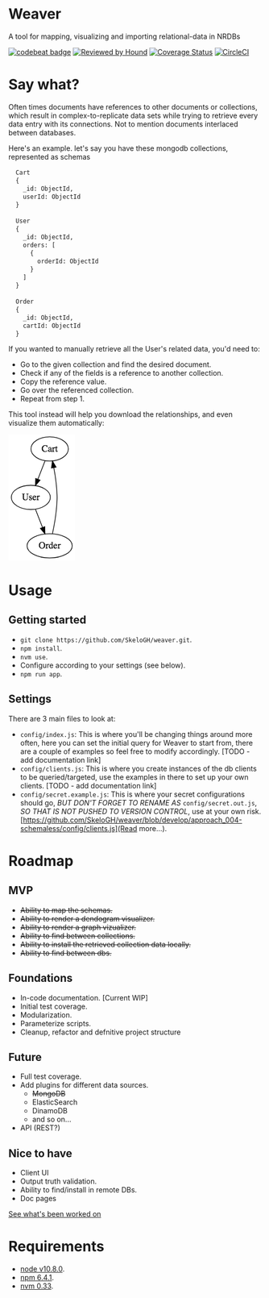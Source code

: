 # Weaver

A tool for mapping, visualizing and importing relational-data in NRDBs

[![codebeat badge](https://codebeat.co/badges/d6101e2d-7c26-4c19-a820-d90a96a5fd54)](https://codebeat.co/projects/github-com-skelogh-weaver-master) [![Reviewed by Hound](https://img.shields.io/badge/Reviewed_by-Hound-8E64B0.svg)](https://houndci.com) [![Coverage Status](https://coveralls.io/repos/github/SkeloGH/weaver/badge.svg)](https://coveralls.io/github/SkeloGH/weaver) [![CircleCI](https://circleci.com/gh/SkeloGH/weaver.svg?style=svg)](https://circleci.com/gh/SkeloGH/weaver)

# Say what?

Often times documents have references to other documents or collections, which result in complex-to-replicate data sets while trying to retrieve every data entry with its connections. Not to mention documents interlaced between databases.

Here's an example. let's say you have these mongodb collections, represented as schemas

```
  Cart
  {
    _id: ObjectId,
    userId: ObjectId
  }

  User
  {
    _id: ObjectId,
    orders: [
      {
        orderId: ObjectId
      }
    ]
  }

  Order
  {
    _id: ObjectId,
    cartId: ObjectId
  }
```

If you wanted to manually retrieve all the User's related data, you'd need to:

- Go to the given collection and find the desired document.
- Check if any of the fields is a reference to another collection.
- Copy the reference value.
- Go over the referenced collection.
- Repeat from step 1.

This tool instead will help you download the relationships, and even visualize them automatically:

![Basic visualization of collection relationships](/images/example_graph.png?raw=true)

# Usage

## Getting started

- `git clone https://github.com/SkeloGH/weaver.git`.
- `npm install`.
- `nvm use`.
- Configure according to your settings (see below).
- `npm run app`.

## Settings

There are 3 main files to look at:

- `config/index.js`: This is where you'll be changing things around more often, here you can set the initial query for Weaver to start from, there are a couple of examples so feel free to modify accordingly. [TODO - add documentation link]
- `config/clients.js`: This is where you create instances of the db clients to be queried/targeted, use the examples in there to set up your own clients. [TODO - add documentation link]
- `config/secret.example.js`: This is where your secret configurations should go, *BUT DON'T FORGET TO RENAME AS* `config/secret.out.js`, *SO THAT IS NOT PUSHED TO VERSION CONTROL*, use at your own risk. [https://github.com/SkeloGH/weaver/blob/develop/approach_004-schemaless/config/clients.js](Read more...).

# Roadmap

## MVP

- ~~Ability to map the schemas.~~
- ~~Ability to render a dendogram visualizer.~~
- ~~Ability to render a graph vizualizer.~~
- ~~Ability to find between collections.~~
- ~~Ability to install the retrieved collection data locally.~~
- ~~Ability to find between dbs.~~

## Foundations

- In-code documentation. [Current WIP]
- Initial test coverage.
- Modularization.
- Parameterize scripts.
- Cleanup, refactor and defnitive project structure

## Future

- Full test coverage.
- Add plugins for different data sources.
  + ~~MongoDB~~
  + ElasticSearch
  + DinamoDB
  + and so on...
- API (REST?)

## Nice to have

- Client UI
- Output truth validation.
- Ability to find/install in remote DBs.
- Doc pages

[See what's been worked on](https://github.com/SkeloGH/weaver/projects)


# Requirements

- [node v10.8.0](https://nodejs.org/dist/v10.8.0/).
- [npm 6.4.1](https://www.npmjs.com/package/npm/v/6.4.1).
- [nvm 0.33](https://github.com/creationix/nvm/tree/v0.33.11).
